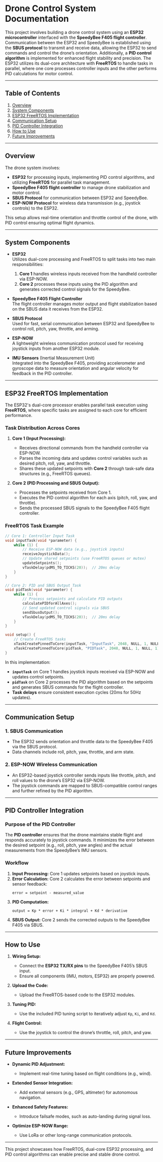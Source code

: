 # Drone Control System Documentation

This project involves building a drone control system using an **ESP32 microcontroller** interfaced with the **SpeedyBee F405 flight controller**. Communication between the ESP32 and SpeedyBee is established using the **SBUS protocol** to transmit and receive data, allowing the ESP32 to send commands and control the drone’s orientation. Additionally, a **PID control algorithm** is implemented for enhanced flight stability and precision. The ESP32 utilizes its dual-core architecture with **FreeRTOS** to handle tasks in parallel, where one core processes controller inputs and the other performs PID calculations for motor control.

---

## Table of Contents
1. [Overview](#overview)  
2. [System Components](#system-components)  
3. [ESP32 FreeRTOS Implementation](#esp32-freertos-implementation)  
4. [Communication Setup](#communication-setup)  
5. [PID Controller Integration](#pid-controller-integration)  
6. [How to Use](#how-to-use)  
7. [Future Improvements](#future-improvements)

---

## Overview

The drone system involves:
- **ESP32** for processing inputs, implementing PID control algorithms, and utilizing **FreeRTOS** for parallel task management.
- **SpeedyBee F405 flight controller** to manage drone stabilization and motor control.
- **SBUS Protocol** for communication between ESP32 and SpeedyBee.
- **ESP-NOW Protocol** for wireless data transmission (e.g., joystick controls) to the ESP32.
  
This setup allows real-time orientation and throttle control of the drone, with PID control ensuring optimal flight dynamics.

---

## System Components

- **ESP32**  
  Utilizes dual-core processing and FreeRTOS to split tasks into two main responsibilities:
  1. **Core 1** handles wireless inputs received from the handheld controller via ESP-NOW.
  2. **Core 2** processes these inputs using the PID algorithm and generates corrected control signals for the SpeedyBee.

- **SpeedyBee F405 Flight Controller**  
  The flight controller manages motor output and flight stabilization based on the SBUS data it receives from the ESP32.

- **SBUS Protocol**  
  Used for fast, serial communication between ESP32 and SpeedyBee to control roll, pitch, yaw, throttle, and arming.

- **ESP-NOW**  
  A lightweight wireless communication protocol used for receiving joystick inputs from another ESP32 module.

- **IMU Sensors** (Inertial Measurement Unit)  
  Integrated into the SpeedyBee F405, providing accelerometer and gyroscope data to measure orientation and angular velocity for feedback in the PID controller.

---

## ESP32 FreeRTOS Implementation

The ESP32's dual-core processor enables parallel task execution using **FreeRTOS**, where specific tasks are assigned to each core for efficient performance.

### Task Distribution Across Cores
1. **Core 1 (Input Processing):**
   - Receives directional commands from the handheld controller via ESP-NOW.
   - Parses the incoming data and updates control variables such as desired pitch, roll, yaw, and throttle.
   - Shares these updated setpoints with **Core 2** through task-safe data structures (e.g., FreeRTOS queues).

2. **Core 2 (PID Processing and SBUS Output):**
   - Processes the setpoints received from Core 1.
   - Executes the PID control algorithm for each axis (pitch, roll, yaw, and throttle).
   - Sends the processed SBUS signals to the SpeedyBee F405 flight controller.

### FreeRTOS Task Example
```cpp
// Core 1: Controller Input Task
void inputTask(void *parameter) {
    while (1) {
        // Receive ESP-NOW data (e.g., joystick inputs)
        receiveJoystickData(); 
        // Update shared setpoints (use FreeRTOS queues or mutex)
        updateSetpoints();
        vTaskDelay(pdMS_TO_TICKS(20));  // 20ms delay
    }
}

// Core 2: PID and SBUS Output Task
void pidTask(void *parameter) {
    while (1) {
        // Process setpoints and calculate PID outputs
        calculatePIDforAllAxes();
        // Send updated control signals via SBUS
        sendSbusOutput();
        vTaskDelay(pdMS_TO_TICKS(20));  // 20ms delay
    }
}

void setup() {
    // Create FreeRTOS tasks
    xTaskCreatePinnedToCore(inputTask, "InputTask", 2048, NULL, 1, NULL, 0);  // Core 0
    xTaskCreatePinnedToCore(pidTask, "PIDTask", 2048, NULL, 1, NULL, 1);     // Core 1
}
```

In this implementation:
- **`inputTask`** on Core 1 handles joystick inputs received via ESP-NOW and updates control setpoints.
- **`pidTask`** on Core 2 processes the PID algorithm based on the setpoints and generates SBUS commands for the flight controller.
- **Task delays** ensure consistent execution cycles (20ms for 50Hz updates).

---

## Communication Setup

### 1. **SBUS Communication**
   - The ESP32 sends orientation and throttle data to the SpeedyBee F405 via the SBUS protocol.
   - Data channels include roll, pitch, yaw, throttle, and arm state.

### 2. **ESP-NOW Wireless Communication**
   - An ESP32-based joystick controller sends inputs like throttle, pitch, and roll values to the drone’s ESP32 via ESP-NOW.
   - The joystick commands are mapped to SBUS-compatible control ranges and further refined by the PID algorithm.

---

## PID Controller Integration

### Purpose of the PID Controller
The **PID controller** ensures that the drone maintains stable flight and responds accurately to joystick commands. It minimizes the error between the desired setpoint (e.g., roll, pitch, yaw angles) and the actual measurements from the SpeedyBee’s IMU sensors.

### Workflow
1. **Input Processing:** Core 1 updates setpoints based on joystick inputs.
2. **Error Calculation:** Core 2 calculates the error between setpoints and sensor feedback:
   ```
   error = setpoint - measured_value
   ```
3. **PID Computation:**
   ```
   output = Kp * error + Ki * integral + Kd * derivative
   ```
4. **SBUS Output:** Core 2 sends the corrected outputs to the SpeedyBee F405 via SBUS.

---

## How to Use

1. **Wiring Setup:**
   - Connect the **ESP32 TX/RX pins** to the SpeedyBee F405’s SBUS input.
   - Ensure all components (IMU, motors, ESP32) are properly powered.

2. **Upload the Code:**
   - Upload the FreeRTOS-based code to the ESP32 modules.

3. **Tuning PID:**
   - Use the included PID tuning script to iteratively adjust `Kp`, `Ki`, and `Kd`.

4. **Flight Control:**
   - Use the joystick to control the drone’s throttle, roll, pitch, and yaw.

---

## Future Improvements

- **Dynamic PID Adjustment:**
  - Implement real-time tuning based on flight conditions (e.g., wind).

- **Extended Sensor Integration:**
  - Add external sensors (e.g., GPS, altimeter) for autonomous navigation.

- **Enhanced Safety Features:**
  - Introduce failsafe modes, such as auto-landing during signal loss.

- **Optimize ESP-NOW Range:**
  - Use LoRa or other long-range communication protocols.

---

This project showcases how FreeRTOS, dual-core ESP32 processing, and PID control algorithms can enable precise and stable drone control.

